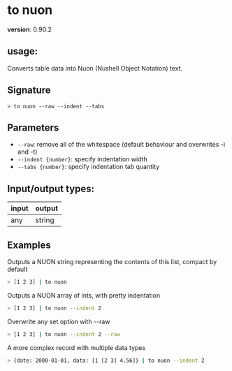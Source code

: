 # to nuon

**version**: 0.90.2

## **usage**:

Converts table data into Nuon (Nushell Object Notation) text.

## Signature

`> to nuon --raw --indent --tabs`

## Parameters

- `--raw`: remove all of the whitespace (default behaviour and overwrites -i and -t)
- `--indent {number}`: specify indentation width
- `--tabs {number}`: specify indentation tab quantity

## Input/output types:

| input | output |
| ----- | ------ |
| any   | string |

## Examples

Outputs a NUON string representing the contents of this list, compact by default

```bash
> [1 2 3] | to nuon
```

Outputs a NUON array of ints, with pretty indentation

```bash
> [1 2 3] | to nuon --indent 2
```

Overwrite any set option with --raw

```bash
> [1 2 3] | to nuon --indent 2 --raw
```

A more complex record with multiple data types

```bash
> {date: 2000-01-01, data: [1 [2 3] 4.56]} | to nuon --indent 2
```
